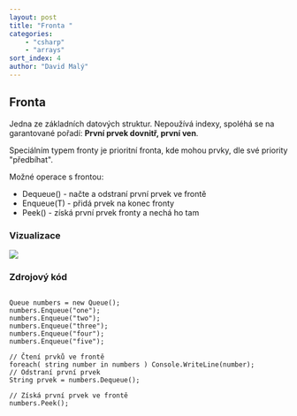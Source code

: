 ```yaml
---
layout: post
title: "Fronta "
categories:
    - "csharp"
    - "arrays"
sort_index: 4
author: "David Malý"
--- 
```



## Fronta


Jedna ze základních datových struktur.
Nepoužívá indexy, spoléhá se na garantované pořadí: **První prvek dovnitř, první ven**.



Speciálním typem fronty je prioritní fronta, kde mohou prvky, dle své priority "předbíhat".



Možné operace s frontou:


- Dequeue() - načte a odstraní první prvek ve frontě
- Enqueue(T) - přidá prvek na konec fronty
- Peek() - získá první prvek fronty a nechá ho tam


### Vizualizace
![](images/Queue.png)

### Zdrojový kód

```

Queue numbers = new Queue();
numbers.Enqueue("one");
numbers.Enqueue("two");
numbers.Enqueue("three");
numbers.Enqueue("four");
numbers.Enqueue("five");

// Čtení prvků ve frontě
foreach( string number in numbers ) Console.WriteLine(number);
// Odstraní první prvek
String prvek = numbers.Dequeue();

// Získá první prvek ve frontě
numbers.Peek();

```
